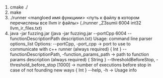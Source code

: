 1. cmake ./
2. make
3. ./runner <mangloed имя функциии> <cpp port> <return arg> <путь к файлу в котором перечислены все llvm ir файлы> (./runner _Z3sumii 6004 int32 llvm_ir_files.txt)
4. java -jar fuzzing.jar (java -jar fuzzing.jar --portCpp 6004 --functionDescriptionPath description.txt)
   Usage: command line parser options_list
    Options: 
    --portCpp, -port_cpp -> port to use to communicate with c++ runner (always required) { Int }
    --functionDescriptionPath, -function_params_path -> path to function params description (always required) { String }
    --thresholdBeforeStop, -threshold_before_stop [1000] -> number of executions before stop in case of not founding new ways { Int }
    --help, -h -> Usage info 

